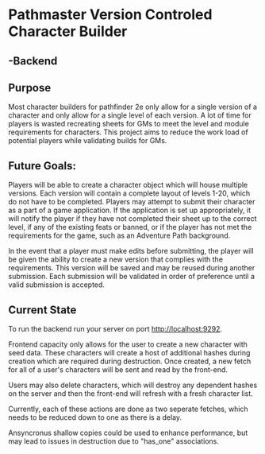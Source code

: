 # Pathmaster Version Controled Character Builder
## -Backend

## Purpose
Most character builders for pathfinder 2e only allow for a single version of a character and only allow for a single level of each version.  A lot of time for players is wasted recreating sheets for GMs to meet the level and module requirements for characters.  This project aims to reduce the work load of potential players while validating builds for GMs.

## Future Goals:

Players will be able to create a character object which will house multiple versions.  Each version will contain a complete layout of levels 1-20, which do not have to be completed.  Players may attempt to submit their character as a part of a game application.  If the application is set up appropriately, it will notify the player if they have not completed their sheet up to the correct level, if any of the existing feats or banned, or if the player has not met the requirements for the game, such as an Adventure Path background.

In the event that a player must make edits before submitting, the player will be given the ability to create a new version that complies with the requirements.  This version will be saved and may be reused during another submission.  Each submission will be validated in order of preference until a valid submission is accepted.

## Current State

To run the backend run your server on port
[http://localhost:9292](http://localhost:9292).

Frontend capacity only allows for the user to create a new character with seed data.  These characters will create a host of additional hashes during creation which are required during destruction.  Once created, a new fetch for all of a user's characters will be sent and read by the front-end.

Users may also delete characters, which will destroy any dependent hashes on the server and then the front-end will refresh with a fresh character list.

Currently, each of these actions are done as two seperate fetches, which needs to be reduced down to one as there is a delay.

Ansyncronus shallow copies could be used to enhance performance, but may lead to issues in destruction due to "has_one" associations.